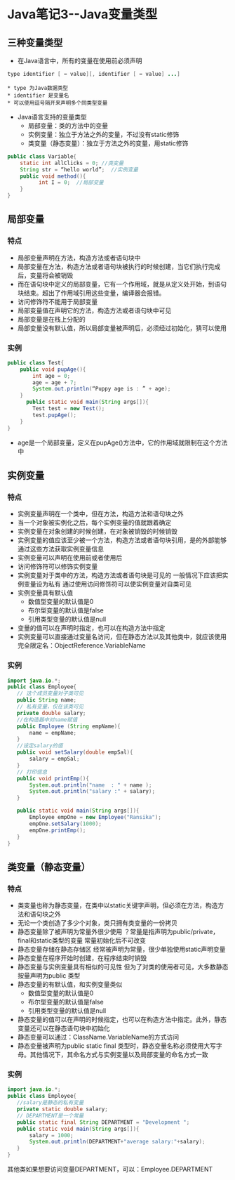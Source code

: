 # Java笔记3--Java变量类型
## 三种变量类型
* 在Java语言中，所有的变量在使用前必须声明
```java
type identifier [ = value][, identifier [ = value] ...]
```
	* type 为Java数据类型
	* identifier 是变量名
	* 可以使用逗号隔开来声明多个同类型变量
* Java语言支持的变量类型
	* 局部变量：类的方法中的变量
	* 实例变量：独立于方法之外的变量，不过没有static修饰
	* 类变量（静态变量）：独立于方法之外的变量，用static修饰
```java
public class Variable{
    static int allClicks = 0; //类变量
    String str = “hello world”;  //实例变量
    public void method(){
	      int I = 0;  //局部变量
    }
}
```
## 局部变量
### 特点
* 局部变量声明在方法，构造方法或者语句块中
* 局部变量在方法，构造方法或者语句块被执行的时候创建，当它们执行完成后，变量将会被销毁
* 而在语句块中定义的局部变量，它有一个作用域，就是从定义处开始，到语句块结束。超出了作用域引用这些变量，编译器会报错。
* 访问修饰符不能用于局部变量
* 局部变量值在声明它的方法，构造方法或者语句块中可见
* 局部变量是在栈上分配的
* 局部变量没有默认值，所以局部变量被声明后，必须经过初始化，猜可以使用
### 实例
```java
public class Test{
    public void pupAge(){
        int age = 0;
        age = age + 7;
        System.out.println(“Puppy age is : ” + age);
    }
	  public static void main(String args[]){
        Test test = new Test();
        test.pupAge();
    }
}
```
* age是一个局部变量，定义在pupAge()方法中，它的作用域就限制在这个方法中
## 实例变量
### 特点
* 实例变量声明在一个类中，但在方法，构造方法和语句块之外
* 当一个对象被实例化之后，每个实例变量的值就跟着确定
* 实例变量在对象创建的时候创建，在对象被销毁的时候销毁
* 实例变量的值应该至少被一个方法，构造方法或者语句块引用，是的外部能够通过这些方法获取实例变量信息
* 实例变量可以声明在使用前或者使用后
* 访问修饰符可以修饰实例变量
* 实例变量对于类中的方法，构造方法或者语句块是可见的
一般情况下应该把实例变量设为私有
通过使用访问修饰符可以使实例变量对自类可见
* 实例变量具有默认值
	* 数值型变量的默认值是0
	* 布尔型变量的默认值是false
	* 引用类型变量的默认值是null
* 变量的值可以在声明时指定，也可以在构造方法中指定
* 实例变量可以直接通过变量名访问，但在静态方法以及其他类中，就应该使用完全限定名：ObjectReference.VariableName
### 实例
```java
import java.io.*;
public class Employee{
   // 这个成员变量对子类可见
   public String name;
   // 私有变量，仅在该类可见
   private double salary;
   //在构造器中对name赋值
   public Employee (String empName){
       name = empName;
   }
   //设定salary的值
   public void setSalary(double empSal){
       salary = empSal;
   }  
   // 打印信息
   public void printEmp(){
       System.out.println("name  : " + name );
       System.out.println("salary :" + salary);
   }

   public static void main(String args[]){
       Employee empOne = new Employee("Ransika");
       empOne.setSalary(1000);
       empOne.printEmp();
   }
}
```
## 类变量（静态变量）
### 特点
* 类变量也称为静态变量，在类中以static关键字声明，但必须在方法，构造方法和语句块之外
* 无论一个类创造了多少个对象，类只拥有类变量的一份拷贝
* 静态变量除了被声明为常量外很少使用
？常量是指声明为public/private，final和static类型的变量
常量初始化后不可改变
* 静态变量存储在静态存储区
经常被声明为常量，很少单独使用static声明变量
* 静态变量在程序开始时创建，在程序结束时销毁
* 静态变量与实例变量具有相似的可见性
但为了对类的使用者可见，大多数静态按量声明为public 类型
* 静态变量的有默认值，和实例变量类似
	* 数值型变量的默认值是0
	* 布尔型变量的默认值是false
	* 引用类型变量的默认值是null
* 静态变量的值可以在声明的时候指定，也可以在构造方法中指定。此外，静态变量还可以在静态语句块中初始化
* 静态变量可以通过：ClassName.VariableName的方式访问
* 静态变量被声明为public static final 类型时，静态变量名称必须使用大写字母。其他情况下，其命名方式与实例变量以及局部变量的命名方式一致
### 实例
```java
import java.io.*;
public class Employee{
   //salary是静态的私有变量
   private static double salary;
   // DEPARTMENT是一个常量
   public static final String DEPARTMENT = "Development ";
   public static void main(String args[]){
       salary = 1000;
       System.out.println(DEPARTMENT+"average salary:"+salary);
   }
}
```
其他类如果想要访问变量DEPARTMENT，可以：Employee.DEPARTMENT
